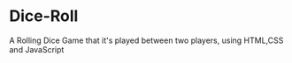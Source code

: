 # Dice-Roll
A Rolling Dice Game that it's played between two players, using HTML,CSS and JavaScript
